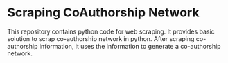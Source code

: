 # Scraping CoAuthorship Network
This repository contains python code for web scraping. It provides basic solution to scrap co-authorship network in python. After scraping co-authorship information, it uses the information to generate a co-authorship network.
